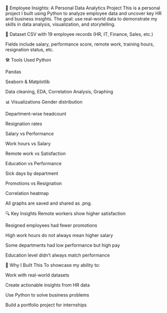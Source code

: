 🧠 Employee Insights: A Personal Data Analytics Project
This is a personal project I built using Python to analyze employee data and uncover key HR and business insights. The goal: use real-world data to demonstrate my skills in data analysis, visualization, and storytelling.

📂 Dataset
CSV with 19 employee records (HR, IT, Finance, Sales, etc.)

Fields include salary, performance score, remote work, training hours, resignation status, etc.

🛠 Tools Used
Python

Pandas

Seaborn & Matplotlib

Data cleaning, EDA, Correlation Analysis, Graphing

📊 Visualizations
Gender distribution

Department-wise headcount

Resignation rates

Salary vs Performance

Work hours vs Salary

Remote work vs Satisfaction

Education vs Performance

Sick days by department

Promotions vs Resignation

Correlation heatmap

All graphs are saved and shared as .png.

🔍 Key Insights
Remote workers show higher satisfaction

Resigned employees had fewer promotions

High work hours do not always mean higher salary

Some departments had low performance but high pay

Education level didn’t always match performance

💼 Why I Built This
To showcase my ability to:

Work with real-world datasets

Create actionable insights from HR data

Use Python to solve business problems

Build a portfolio project for internships
